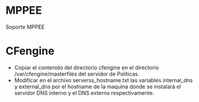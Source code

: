 MPPEE
=====

Soporte MPPEE


CFengine
=====

* Copiar el contenido del directorio cfengine en el directorio  /var/cfengine/masterfiles del servidor de Politicas.
* Modificar en el archivo serverss\_hostname.txt las variables internal_dns y external_dns por el hostname de la maquina donde se instalará el servidor DNS interno y el DNS externo respectivamente.
